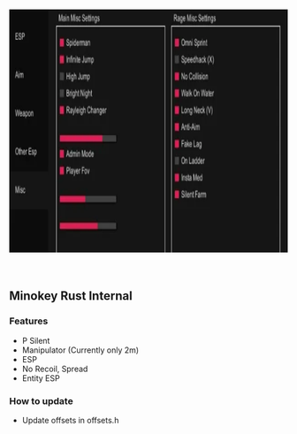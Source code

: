<br/>
<p align="center">
  <a href="https://github.com/it-developed/minokey-rust-internal">
    <img src="menu.png" alt="Menu" width="640" height="440">
  </a>
  <br>
  <br>
  <br>
</p>

## Minokey Rust Internal

### Features
- P Silent
- Manipulator (Currently only 2m)
- ESP
- No Recoil, Spread
- Entity ESP

### How to update
- Update offsets in offsets.h
